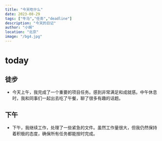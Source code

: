 ```yaml
---
title: "今天吃什么"
date: 2023-08-29
tags: ["牛马","任务","deadline"]
description: "今天的日记"
author: "小胡"
location: "北京"
image: "/bg4.jpg"
---
```


# today

## 徒步

- 今天上午，我完成了一个重要的项目任务。感到非常满足和成就感。中午休息时，我和同事们一起出去吃了午餐，聊了很多有趣的话题。

## 下午

- 下午，我继续工作，处理了一些紧急的文件。虽然工作量很大，但我仍然保持着积极的态度，确保所有任务都能按时完成。
